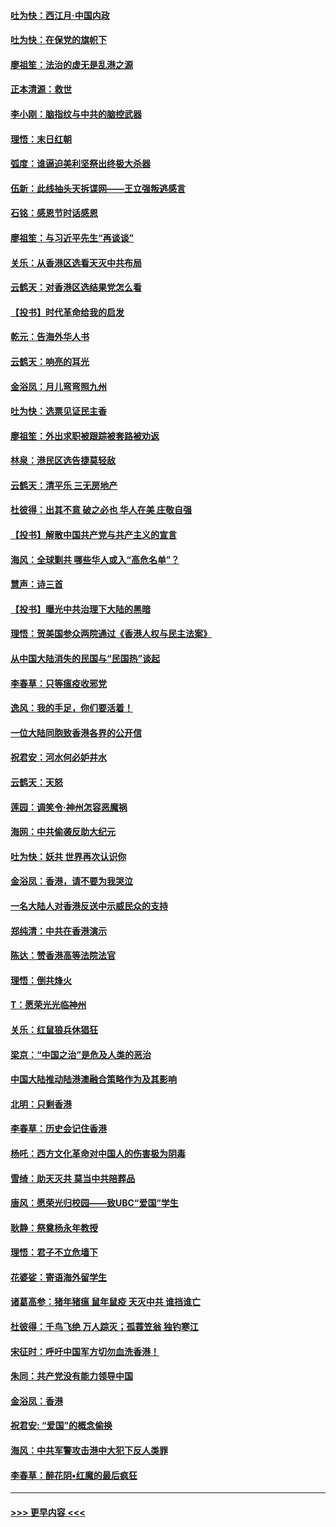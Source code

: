 #### [吐为快：西江月·中国内政](../pages/nsc993/n11692071.md?t=12011344) 
#### [吐为快：在保党的旗帜下](../pages/nsc993/n11691188.md?t=12011344) 
#### [廖祖笙：法治的虚无是乱港之源](../pages/nsc993/n11690605.md?t=12011344) 
#### [正本清源：救世](../pages/nsc993/n11689134.md?t=12011344) 
#### [李小刚：脑指纹与中共的脑控武器](../pages/nsc993/n11688900.md?t=12011344) 
#### [理悟：末日红朝](../pages/nsc993/n11688829.md?t=12011344) 
#### [弧度：谁逼迫美利坚祭出终极大杀器](../pages/nsc993/n11688735.md?t=12011344) 
#### [伍新：此线抽头天拆谍网——王立强叛逃感言](../pages/nsc993/n11687981.md?t=12011344) 
#### [石铭：感恩节时话感恩](../pages/nsc993/n11687568.md?t=12011344) 
#### [廖祖笙：与习近平先生“再谈谈”](../pages/nsc993/n11687005.md?t=12011344) 
#### [关乐：从香港区选看天灭中共布局](../pages/nsc993/n11686647.md?t=12011344) 
#### [云鹤天：对香港区选结果党怎么看](../pages/nsc993/n11686216.md?t=12011344) 
#### [【投书】时代革命给我的启发](../pages/nsc993/n11684287.md?t=12011344) 
#### [乾元：告海外华人书](../pages/nsc993/n11684044.md?t=12011344) 
#### [云鹤天：响亮的耳光](../pages/nsc993/n11684254.md?t=12011344) 
#### [金浴凤：月儿弯弯照九州](../pages/nsc993/n11684231.md?t=12011344) 
#### [吐为快：选票见证民主香](../pages/nsc993/n11684206.md?t=12011344) 
#### [廖祖笙：外出求职被跟踪被套路被劝返](../pages/nsc993/n11683874.md?t=12011344) 
#### [林泉：港民区选告捷莫轻敌](../pages/nsc993/n11683930.md?t=12011344) 
#### [云鹤天：清平乐 三无房地产](../pages/nsc993/n11681521.md?t=12011344) 
#### [杜彼得：出其不意 破之必也 华人在美 庄敬自强](../pages/nsc993/n11679554.md?t=12011344) 
#### [【投书】解散中国共产党与共产主义的宣言](../pages/nsc993/n11679177.md?t=12011344) 
#### [海风：全球剿共 哪些华人或入“高危名单”？](../pages/nsc993/n11678617.md?t=12011344) 
#### [慧声：诗三首](../pages/nsc993/n11678848.md?t=12011344) 
#### [【投书】曝光中共治理下大陆的黑暗](../pages/nsc993/n11678674.md?t=12011344) 
#### [理悟：贺美国参众两院通过《香港人权与民主法案》](../pages/nsc993/n11678104.md?t=12011344) 
#### [从中国大陆消失的民国与“民国热”谈起](../pages/nsc993/n11678075.md?t=12011344) 
#### [李春草：只等瘟疫收邪党](../pages/nsc993/n11677308.md?t=12011344) 
#### [逸风：我的手足，你们要活着！](../pages/nsc993/n11676352.md?t=12011344) 
#### [一位大陆同胞致香港各界的公开信](../pages/nsc993/n11675761.md?t=12011344) 
#### [祝君安：河水何必妒井水](../pages/nsc993/n11675746.md?t=12011344) 
#### [云鹤天：天怒](../pages/nsc993/n11675718.md?t=12011344) 
#### [莲园：调笑令‧神州怎容恶魔祸](../pages/nsc993/n11675648.md?t=12011344) 
#### [海网：中共偷袭反助大纪元](../pages/nsc993/n11673515.md?t=12011344) 
#### [吐为快：妖共 世界再次认识你](../pages/nsc993/n11673506.md?t=12011344) 
#### [金浴凤：香港，请不要为我哭泣](../pages/nsc993/n11673248.md?t=12011344) 
#### [一名大陆人对香港反送中示威民众的支持](../pages/nsc993/n11672615.md?t=12011344) 
#### [郑纯清：中共在香港演示](../pages/nsc993/n11670539.md?t=12011344) 
#### [陈达：赞香港高等法院法官](../pages/nsc993/n11669542.md?t=12011344) 
#### [理悟：倒共烽火](../pages/nsc993/n11668844.md?t=12011344) 
#### [T：愿荣光光临神州](../pages/nsc993/n11668421.md?t=12011344) 
#### [关乐：红鼠狼兵休猖狂](../pages/nsc993/n11668378.md?t=12011344) 
#### [梁京：“中国之治”是危及人类的恶治](../pages/nsc993/n11668328.md?t=12011344) 
#### [中国大陆推动陆港澳融合策略作为及其影响](../pages/nsc993/n11668157.md?t=12011344) 
#### [北明：只剩香港](../pages/nsc993/n11668002.md?t=12011344) 
#### [李春草：历史会记住香港](../pages/nsc993/n11667927.md?t=12011344) 
#### [杨吒：西方文化革命对中国人的伤害极为阴毒](../pages/nsc993/n11664521.md?t=12011344) 
#### [雪绮：助天灭共 莫当中共陪葬品](../pages/nsc993/n11662650.md?t=12011344) 
#### [唐风：愿荣光归校园——致UBC“爱国”学生](../pages/nsc993/n11662194.md?t=12011344) 
#### [耿静：祭奠杨永年教授](../pages/nsc993/n11662514.md?t=12011344) 
#### [理悟：君子不立危墙下](../pages/nsc993/n11662172.md?t=12011344) 
#### [花婆娑：寄语海外留学生](../pages/nsc993/n11662121.md?t=12011344) 
#### [诸葛高参：猪年猪瘟 鼠年鼠疫 天灭中共 谁挡谁亡](../pages/nsc993/n11661980.md?t=12011344) 
#### [杜彼得：千鸟飞绝 万人踪灭；孤蓑笠翁 独钓寒江](../pages/nsc993/n11661170.md?t=12011344) 
#### [宋征时：呼吁中国军方切勿血洗香港！](../pages/nsc993/n11415318.md?t=12011344) 
#### [朱同：共产党没有能力领导中国](../pages/nsc993/n11660421.md?t=12011344) 
#### [金浴凤：香港](../pages/nsc993/n11660419.md?t=12011344) 
#### [祝君安: “爱国”的概念偷换](../pages/nsc993/n11659706.md?t=12011344) 
#### [海风：中共军警攻击港中大犯下反人类罪](../pages/nsc993/n11659632.md?t=12011344) 
#### [李春草：醉花阴•红魔的最后疯狂](../pages/nsc993/n11659287.md?t=12011344) 

----
#### [ >>> 更早内容 <<< ](../indexes/nsc993-earlier.md)
